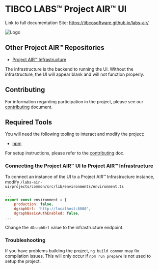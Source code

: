 # TIBCO LABS™ Project AIR™ UI

Link to full documentation Site: https://tibcosoftware.github.io/labs-air/

![Logo](https://tibcosoftware.github.io/TIBCO-LABS/about/tibcolabs-brand.png "Labs Logo")

## Other Project AIR™ Repositories

* [Project AIR™ Infrastructure](https://github.com/TIBCOSoftware/labs-air-infra)

The infrastructure is the backend to running the UI. Without the infrastructure, the UI will appear
blank and will not function properly.

## Contributing

For information regarding participation in the project, please see our [contributing](./CONTRIBUTING.md)
document.

## Required Tools

You will need the following tooling to interact and modify the project:

* [npm](https://www.npmjs.com/)

For setup instructions, please refer to the  [contributing](./CONTRIBUTING.md) doc.

### Connecting the Project AIR™ UI to Project AIR™ Infrastructure

To connect an instance of the UI to a Project AIR™ Infrastructure instance, modify
`/labs-air-ui/projects/common/src/lib/environments/environment.ts`

```javascript
...
export const environment = {
    production: false,
    dgraphUrl: 'http://localhost:8080',
    dgraphBasicAuthEnabled: false,
...
```

Change the `dGraphUrl` value to the infrastructure endpoint.

### Troubleshooting

If you have problems building the project, `ng build common` may fix compilation issues.
This will only occur if `npm run prepare` is not used to setup the project.
